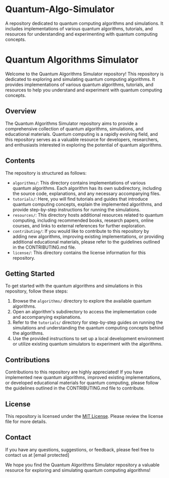 # Quantum-Algo-Simulator
A repository dedicated to quantum computing algorithms and simulations. It includes implementations of various quantum algorithms, tutorials, and resources for understanding and experimenting with quantum computing concepts.

# Quantum Algorithms Simulator

Welcome to the Quantum Algorithms Simulator repository! This repository is dedicated to exploring and simulating quantum computing algorithms. It provides implementations of various quantum algorithms, tutorials, and resources to help you understand and experiment with quantum computing concepts.

## Overview

The Quantum Algorithms Simulator repository aims to provide a comprehensive collection of quantum algorithms, simulations, and educational materials. Quantum computing is a rapidly evolving field, and this repository serves as a valuable resource for developers, researchers, and enthusiasts interested in exploring the potential of quantum algorithms.

## Contents

The repository is structured as follows:

- `algorithms/`: This directory contains implementations of various quantum algorithms. Each algorithm has its own subdirectory, including the source code, explanations, and any necessary accompanying files.
- `tutorials/`: Here, you will find tutorials and guides that introduce quantum computing concepts, explain the implemented algorithms, and provide step-by-step instructions for running the simulations.
- `resources/`: This directory hosts additional resources related to quantum computing, including recommended books, research papers, online courses, and links to external references for further exploration.
- `contributing/`: If you would like to contribute to this repository by adding new algorithms, improving existing implementations, or providing additional educational materials, please refer to the guidelines outlined in the CONTRIBUTING.md file.
- `license/`: This directory contains the license information for this repository.

## Getting Started

To get started with the quantum algorithms and simulations in this repository, follow these steps:

1. Browse the `algorithms/` directory to explore the available quantum algorithms.
2. Open an algorithm's subdirectory to access the implementation code and accompanying explanations.
3. Refer to the `tutorials/` directory for step-by-step guides on running the simulations and understanding the quantum computing concepts behind the algorithms.
4. Use the provided instructions to set up a local development environment or utilize existing quantum simulators to experiment with the algorithms.

## Contributions

Contributions to this repository are highly appreciated! If you have implemented new quantum algorithms, improved existing implementations, or developed educational materials for quantum computing, please follow the guidelines outlined in the CONTRIBUTING.md file to contribute.

## License

This repository is licensed under the [MIT License](license/LICENSE.md). Please review the license file for more details.

## Contact

If you have any questions, suggestions, or feedback, please feel free to contact us at [email protected]

We hope you find the Quantum Algorithms Simulator repository a valuable resource for exploring and simulating quantum computing algorithms!
